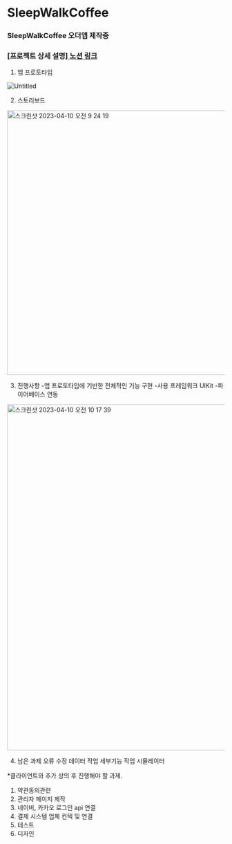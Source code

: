 # SleepWalkCoffee
### SleepWalkCoffee 오더앱 제작중
### [프로젝트 상세 설명][ 노션 링크 ](https://steep-jaw-d1c.notion.site/iOS-SleepWalkCoffee-App-b860ee4f947e40b1b5ec7ade914d933f)

1. 앱 프로토타입

![Untitled](https://user-images.githubusercontent.com/76980015/230806594-a509f3b0-566c-4466-893e-f6104ebbeb07.png)

2. 스토리보드
<img width="612" alt="스크린샷 2023-04-10 오전 9 24 19" src="https://user-images.githubusercontent.com/76980015/230806385-dbc4853d-5d82-4d8b-940c-6cf9d52c14cf.png">

3. 진행사항
-앱 프로토타입에 기반한 전체적인 기능 구현
-사용 프레임워크 UIKit
-파이어베이스 연동
<img width="800" alt="스크린샷 2023-04-10 오전 10 17 39" src="https://user-images.githubusercontent.com/76980015/230806783-6f42173d-537e-423b-bc2e-550be90932d5.png">


4. 남은 과제
오류 수정
데이터 작업
세부기능 작업
시뮬레이터

*클라이언트와 추가 상의 후 진행해야 할 과제.  

  1. 약관동의관련
  2. 관리자 페이지 제작
  3. 네이버, 카카오 로그인 api 연결
  4. 결제 시스템 업체 컨텍 및 연결
  5. 테스트
  6. 디자인
